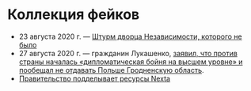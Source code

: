 # Коллекция фейков

- 23 августа 2020 г. — [Штурм дворца Независимости, которого не было](./2020-08-24-0140.md)
- 27 августа 2020 г. — гражданин Лукашенко, [заявил, что против страны началась «дипломатическая бойня на высшем уровне» и пообещал не отдавать Польше Гродненскую область](./2020-08-29-0022.md).
- [Правительство подделывает ресурсы Nexta](./nexta-phishing.md)

